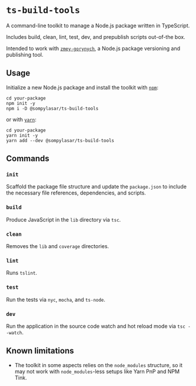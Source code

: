 # `ts-build-tools`

A command-line toolkit to manage a Node.js package written in TypeScript.

Includes build, clean, lint, test, dev, and prepublish scripts out-of-the box.

Intended to work with [`zmey-gorynych`](https://www.npmjs.com/package/zmey-gorynych), a Node.js package versioning and publishing tool.

## Usage

Initialize a new Node.js package and install the toolkit with [`npm`](https://docs.npmjs.com/cli/init):

```
cd your-package
npm init -y
npm i -D @sompylasar/ts-build-tools
```

or with [`yarn`](https://yarnpkg.com/lang/en/docs/cli/init/):

```
cd your-package
yarn init -y
yarn add --dev @sompylasar/ts-build-tools
```

## Commands

### `init`

Scaffold the package file structure and update the `package.json` to include the necessary file references, dependencies, and scripts.

### `build`

Produce JavaScript in the `lib` directory via `tsc`.

### `clean`

Removes the `lib` and `coverage` directories.

### `lint`

Runs `tslint`.

### `test`

Run the tests via `nyc`, `mocha`, and `ts-node`.

### `dev`

Run the application in the source code watch and hot reload mode via `tsc --watch`.

## Known limitations

- The toolkit in some aspects relies on the `node_modules` structure, so it may not work with `node_modules`-less setups like Yarn PnP and NPM Tink.
